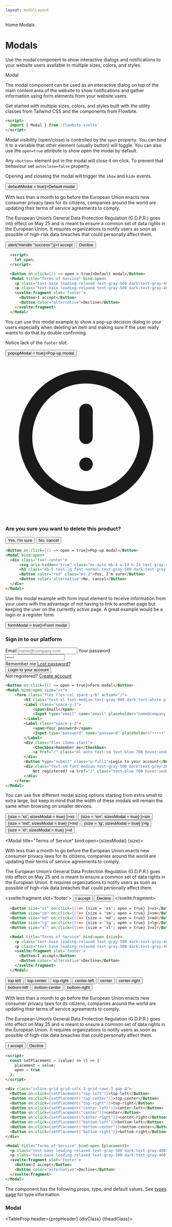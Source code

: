 ```yaml
---
layout: modalLayout
---
```


<script>
  import Htwo from '../utils/Htwo.svelte'
  import ExampleDiv from '../utils/ExampleDiv.svelte'
  import GitHubSource from '../utils/GitHubSource.svelte'
  import CompoDescription from '../utils/CompoDescription.svelte'
  import TableProp from '../utils/TableProp.svelte'
  import TableDefaultRow from '../utils/TableDefaultRow.svelte'
  import { Button, Checkbox, Modal, Label, Input, Breadcrumb, BreadcrumbItem } from '$lib/index'
  import { Home } from 'svelte-heros';
  import { goto } from "$app/navigation";
  import componentProps1 from '../props/Modal.json'

  let items1 = componentProps1.props

	let propHeader = ['Name', 'Type', 'Default']

	let divClass='w-full relative overflow-x-auto shadow-md sm:rounded-lg py-4'
  let theadClass ='text-xs text-gray-700 uppercase bg-gray-50 dark:bg-gray-700 dark:text-white'

  let exModal1;
  let exModal2;

  let defaultModal = false;
  let popupModal = false;
  let formModal = false;
  let size;
  let sizesModal = false;
  let placement;
  let placementModal = false;

  const setPlacement = (value) => () => {
    placement = value;
    placementModal = !placementModal
  };
</script>

<Breadcrumb>
  <BreadcrumbItem href="/" icon={Home} variation="solid">Home</BreadcrumbItem>
  <BreadcrumbItem>Modals</BreadcrumbItem>
</Breadcrumb>

<h1 class="text-3xl w-full dark:text-white pt-8 pb-4">Modals</h1>

<CompoDescription>Use the modal component to show interactive dialogs and notifications to your website users available in multiple sizes, colors, and styles</CompoDescription>

<ExampleDiv>
<GitHubSource href="modals/Modal.svelte">Modal</GitHubSource>
</ExampleDiv>

The modal component can be used as an interactive dialog on top of the main content area of the website to show notifications and gather information using form elements from your website users.

Get started with multiple sizes, colors, and styles built with the utility classes from Tailwind CSS and the components from Flowbite.

<Htwo label="Setup" />

```html
<script>
  import { Modal } from 'flowbite-svelte'
</script>
```

<Htwo label="Default modal" />

Modal visibility (open/close) is controlled by the `open` property. You can bind it to a variable that other element (usually button) will toggle.
You can also use the `open=true` attribute to show open the modal by default.

Any `<button>` element put in the modal will close it on click. To prevent that behaviour set `autoclose=false` property.

Opening and closeing the modal will trigger the `show` and `hide` events.

<ExampleDiv class="flex gap-4">
  <Button on:click={() => defaultModal = true}>Default modal</Button>
  <Modal title="Terms of Service" bind:open={defaultModal}>
    <p class="text-base leading-relaxed text1-gray-500 dark:text1-gray-400">
      With less than a month to go before the European Union enacts new consumer privacy laws for its citizens, companies around the world are updating their terms of service agreements to comply.
    </p>
    <p class="text-base leading-relaxed text-gray-500 dark:text-gray-400">
      The European Union’s General Data Protection Regulation (G.D.P.R.) goes into effect on May 25 and is meant to ensure a common set of data rights in the European Union. It requires organizations to notify users as soon as possible of high-risk data breaches that could personally affect them.
    </p>
    <svelte:fragment slot='footer'>
      <Button on:click={() => alert('Handle "success"')}>I accept</Button>
      <Button color="alternative">Decline</Button>
    </svelte:fragment>
  </Modal>
</ExampleDiv>

```html
  <script>
    let open;
  </script>

  <Button on:click={() => open = true}>Default modal</Button>
  <Modal title="Terms of Service" bind:open>
    <p class="text-base leading-relaxed text-gray-500 dark:text-gray-400"> With less than a month to go before the European Union enacts new consumer privacy laws for its citizens, companies around the world are updating their terms of service agreements to comply.</p>
    <p class="text-base leading-relaxed text-gray-500 dark:text-gray-400">The European Union’s General Data Protection Regulation (G.D.P.R.) goes into effect on May 25 and is meant to ensure a common set of data rights in the European Union. It requires organizations to notify users as soon as possible of high-risk data breaches that could personally affect them.</p>
    <svelte:fragment slot='footer'>
      <Button>I accept</Button>
      <Button color="alternative">Decline</Button>
    </svelte:fragment>
  </Modal>
```

<Htwo label="Pop-up modal" />

You can use this modal example to show a pop-up decision dialog to your users especially when deleting an item and making sure if the user really wants to do that by double confirming.

Notice lack of the `footer` slot.

<ExampleDiv>
<Button on:click={() => popupModal = true}>Pop-up modal</Button>
<Modal bind:open={popupModal}>
  <div class="text-center">
      <svg aria-hidden="true" class="mx-auto mb-4 w-14 h-14 text-gray-400 dark:text-gray-200" fill="none" stroke="currentColor" viewBox="0 0 24 24" xmlns="http://www.w3.org/2000/svg"><path stroke-linecap="round" stroke-linejoin="round" stroke-width="2" d="M12 8v4m0 4h.01M21 12a9 9 0 11-18 0 9 9 0 0118 0z"></path></svg>
      <h3 class="mb-5 text-lg font-normal text-gray-500 dark:text-gray-400">Are you sure you want to delete this product?</h3>
      <Button color="red" class="mr-2">Yes, I'm sure</Button>
      <Button color='alternative'>No, cancel</Button>
  </div>
</Modal>
</ExampleDiv>

```html
<Button on:click={() => open = true}>Pop-up modal</Button>
<Modal bind:open>
  <div class="text-center">
      <svg aria-hidden="true" class="mx-auto mb-4 w-14 h-14 text-gray-400 dark:text-gray-200" fill="none" stroke="currentColor" viewBox="0 0 24 24" xmlns="http://www.w3.org/2000/svg"><path stroke-linecap="round" stroke-linejoin="round" stroke-width="2" d="M12 8v4m0 4h.01M21 12a9 9 0 11-18 0 9 9 0 0118 0z"></path></svg>
      <h3 class="mb-5 text-lg font-normal text-gray-500 dark:text-gray-400">Are you sure you want to delete this product?</h3>
      <Button color="red" class="mr-2">Yes, I'm sure</Button>
      <Button color='alternative'>No, cancel</Button>
  </div>
</Modal>
```

<Htwo label="Form element" />

Use this modal example with form input element to receive information from your users with the advantage of not having to link to another page but keeping the user on the currently active page. A great example would be a login or a register form.

<ExampleDiv>
<Button on:click={() => formModal = true}>Form modal</Button>
<Modal bind:open={formModal} size="xs">
	<form class="flex flex-col space-y-6" action="/">
		<h3 class="text-xl font-medium text-gray-900 dark:text-white p-0">Sign in to our platform</h3>
		<Label class="space-y-2">
			<span>Email</span>
			<Input type="email" name="email" placeholder="name@company.com" required />
		</Label>
		<Label class="space-y-2">
			<span>Your password</span>
			<Input type="password" name="password" placeholder="•••••" required />
		</Label>
		<div class="flex items-start">
				<Checkbox>Remember me</Checkbox>
				<a href="/" class="ml-auto text-sm text-blue-700 hover:underline dark:text-blue-500">Lost password?</a>
		</div>
		<Button type="submit" class="w-full1">Login to your account</Button>
			<div class="text-sm font-medium text-gray-500 dark:text-gray-300">
				Not registered? <a href="/" class="text-blue-700 hover:underline dark:text-blue-500">Create account</a>
			</div>
	</form>
</Modal>
</ExampleDiv>

```html
<Button on:click={() => open = true}>Form modal</Button>
<Modal bind:open size="xs">
	<form class="flex flex-col space-y-6" action="/">
		<h3 class="text-xl font-medium text-gray-900 dark:text-white p-0">Sign in to our platform</h3>
		<Label class="space-y-2">
			<span>Email</span>
			<Input type="email" name="email" placeholder="name@company.com" required />
		</Label>
		<Label class="space-y-2">
			<span>Your password</span>
			<Input type="password" name="password" placeholder="•••••" required />
		</Label>
		<div class="flex items-start">
			<Checkbox>Remember me</Checkbox>
			<a href="/" class="ml-auto text-sm text-blue-700 hover:underline dark:text-blue-500">Lost password?</a>
		</div>
		<Button type="submit" class="w-full1">Login to your account</Button>
		<div class="text-sm font-medium text-gray-500 dark:text-gray-300">
			Not registered? <a href="/" class="text-blue-700 hover:underline dark:text-blue-500">Create account</a>
		</div>
	</form>
</Modal>
```

<Htwo label="Sizes" />

You can use five different modal sizing options starting from extra small to extra large, but keep in mind that the width of these modals will remain the same when browsing on smaller devices.

<ExampleDiv class="space-x-4">
  <Button size="xs" on:click={()=> {size = 'xs'; sizesModal = true} }>xs</Button>
  <Button size="sm" on:click={()=> {size = 'sm'; sizesModal = true} }>sm</Button>
  <Button size="md" on:click={()=> {size = 'md'; sizesModal = true} }>md</Button>
  <Button size="lg" on:click={()=> {size = 'lg'; sizesModal = true} }>lg</Button>
  <Button size="xl" on:click={()=> {size = 'xl'; sizesModal = true} }>xl</Button>

  <Modal title="Terms of Service" bind:open={sizesModal} {size}>
    <p class="text-base leading-relaxed text-gray-500 dark:text-gray-400">
      With less than a month to go before the European Union enacts new consumer privacy laws for its citizens, companies around the world are updating their terms of service agreements to comply.
    </p>
    <p class="text-base leading-relaxed text-gray-500 dark:text-gray-400">
      The European Union’s General Data Protection Regulation (G.D.P.R.) goes into effect on May 25 and is meant to ensure a common set of data rights in the European Union. It requires organizations to notify users as soon as possible of high-risk data breaches that could personally affect them.
    </p>
    <svelte:fragment slot='footer'>
      <Button>I accept</Button>
      <Button color="alternative">Decline</Button>
    </svelte:fragment>
  </Modal>
</ExampleDiv>

```html
  <Button size="xs" on:click={()=> {size = 'xs'; open = true} }>xs</Button>
  <Button size="sm" on:click={()=> {size = 'sm'; open = true} }>sm</Button>
  <Button size="md" on:click={()=> {size = 'md'; open = true} }>md</Button>
  <Button size="lg" on:click={()=> {size = 'lg'; open = true} }>lg</Button>
  <Button size="xl" on:click={()=> {size = 'xl'; open = true} }>xl</Button>

  <Modal title="Terms of Service" bind:open {size}>
    <p class="text-base leading-relaxed text-gray-500 dark:text-gray-400">With less than a month to go before the European Union enacts new consumer privacy laws for its citizens, companies around the world are updating their terms of service agreements to comply.</p>
    <p class="text-base leading-relaxed text-gray-500 dark:text-gray-400">The European Union’s General Data Protection Regulation (G.D.P.R.) goes into effect on May 25 and is meant to ensure a common set of data rights in the European Union. It requires organizations to notify users as soon as possible of high-risk data breaches that could personally affect them.</p>
    <svelte:fragment slot='footer'>
      <Button>I accept</Button>
      <Button color="alternative">Decline</Button>
    </svelte:fragment>
  </Modal>
```

<Htwo label="Placement" />

<ExampleDiv>
  <div class="inline-grid grid-cols-3 grid-rows-3 gap-4">
    <Button on:click={setPlacement('top-left')}>top-left</Button>
    <Button on:click={setPlacement('top-center')}>top-center</Button>
    <Button on:click={setPlacement('top-right')}>top-right</Button>
    <Button on:click={setPlacement('center-left')}>center-left</Button>
    <Button on:click={setPlacement('center')}>center</Button>
    <Button on:click={setPlacement('center-right')}>center-right</Button>
    <Button on:click={setPlacement('bottom-left')}>bottom-left</Button>
    <Button on:click={setPlacement('bottom-center')}>bottom-center</Button>
    <Button on:click={setPlacement('bottom-right')}>bottom-right</Button>
  </div>
  <Modal title="Terms of Service" bind:open={placementModal} {placement}>
    <p class="text-base leading-relaxed text-gray-500 dark:text-gray-400">
      With less than a month to go before the European Union enacts new consumer privacy laws for its citizens, companies around the world are updating their terms of service agreements to comply.
    </p>
    <p class="text-base leading-relaxed text-gray-500 dark:text-gray-400">
      The European Union’s General Data Protection Regulation (G.D.P.R.) goes into effect on May 25 and is meant to ensure a common set of data rights in the European Union. It requires organizations to notify users as soon as possible of high-risk data breaches that could personally affect them.
    </p>
    <svelte:fragment slot='footer'>
      <Button>I accept</Button>
      <Button color="alternative">Decline</Button>
    </svelte:fragment>
  </Modal>
</ExampleDiv>

```html
<script>
  const setPlacement = (value) => () => {
    placement = value;
    open = true
  };
</script>

<div class="inline-grid grid-cols-3 grid-rows-3 gap-4">
  <Button on:click={setPlacement('top-left')}>top-left</Button>
  <Button on:click={setPlacement('top-center')}>top-center</Button>
  <Button on:click={setPlacement('top-right')}>top-right</Button>
  <Button on:click={setPlacement('center-left')}>center-left</Button>
  <Button on:click={setPlacement('center')}>center</Button>
  <Button on:click={setPlacement('center-right')}>center-right</Button>
  <Button on:click={setPlacement('bottom-left')}>bottom-left</Button>
  <Button on:click={setPlacement('bottom-center')}>bottom-center</Button>
  <Button on:click={setPlacement('bottom-right')}>bottom-right</Button>
</div>

<Modal title="Terms of Service" bind:open {placement}>
  <p class="text-base leading-relaxed text-gray-500 dark:text-gray-400">With less than a month to go before the European Union enacts new consumer privacy laws for its citizens, companies around the world are updating their terms of service agreements to comply.</p>
  <p class="text-base leading-relaxed text-gray-500 dark:text-gray-400">The European Union’s General Data Protection Regulation (G.D.P.R.) goes into effect on May 25 and is meant to ensure a common set of data rights in the European Union. It requires organizations to notify users as soon as possible of high-risk data breaches that could personally affect them.</p>
  <svelte:fragment slot='footer'>
    <Button>I accept</Button>
    <Button color="alternative">Decline</Button>
  </svelte:fragment>
</Modal>
```

<Htwo label="Props" />

<p>The component has the following props, type, and default values. See <a href="/pages/types">types 
 page</a> for type information.</p>

<h3>Modal</h3>

<TableProp header={propHeader} {divClass} {theadClass}>
  <TableDefaultRow items={items1} rowState='hover' />
</TableProp>
